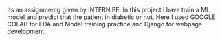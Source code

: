 Its an assignmentg given by INTERN PE. In this project i have train a ML model and predict that the patient in diabetic or not.
Here I used GOOGLE COLAB for EDA and Model training practice and Django for webpage development.
